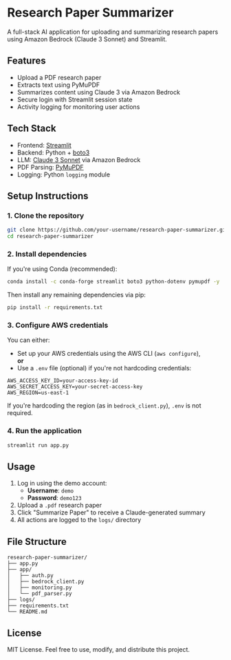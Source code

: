 # Research Paper Summarizer

A full-stack AI application for uploading and summarizing research papers using Amazon Bedrock (Claude 3 Sonnet) and Streamlit.

## Features

- Upload a PDF research paper
- Extracts text using PyMuPDF
- Summarizes content using Claude 3 via Amazon Bedrock
- Secure login with Streamlit session state
- Activity logging for monitoring user actions

## Tech Stack

- Frontend: [Streamlit](https://streamlit.io/)
- Backend: Python + [boto3](https://boto3.amazonaws.com/v1/documentation/api/latest/index.html)
- LLM: [Claude 3 Sonnet](https://docs.aws.amazon.com/bedrock/latest/userguide/model-ids.html) via Amazon Bedrock
- PDF Parsing: [PyMuPDF](https://pymupdf.readthedocs.io/)
- Logging: Python `logging` module

## Setup Instructions

### 1. Clone the repository

```bash
git clone https://github.com/your-username/research-paper-summarizer.git
cd research-paper-summarizer
```

### 2. Install dependencies

If you're using Conda (recommended):

```bash
conda install -c conda-forge streamlit boto3 python-dotenv pymupdf -y
```

Then install any remaining dependencies via pip:

```bash
pip install -r requirements.txt
```

### 3. Configure AWS credentials

You can either:

- Set up your AWS credentials using the AWS CLI (`aws configure`),  
**or**
- Use a `.env` file (optional) if you're not hardcoding credentials:

```env
AWS_ACCESS_KEY_ID=your-access-key-id
AWS_SECRET_ACCESS_KEY=your-secret-access-key
AWS_REGION=us-east-1
```

If you're hardcoding the region (as in `bedrock_client.py`), `.env` is not required.

### 4. Run the application

```bash
streamlit run app.py
```

## Usage

1. Log in using the demo account:
   - **Username**: `demo`
   - **Password**: `demo123`
2. Upload a `.pdf` research paper
3. Click "Summarize Paper" to receive a Claude-generated summary
4. All actions are logged to the `logs/` directory

## File Structure

```
research-paper-summarizer/
├── app.py
├── app/
│   ├── auth.py
│   ├── bedrock_client.py
│   ├── monitoring.py
│   └── pdf_parser.py
├── logs/
├── requirements.txt
└── README.md
```

## License

MIT License. Feel free to use, modify, and distribute this project.
